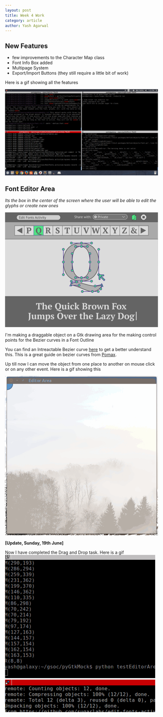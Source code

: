 ```yaml
---
layout: post
title: Week 4 Work
category: article
author: Yash Agarwal
---
```


## New Features

* few improvements to the Character Map class
* Font Info Box added 
* Multipage System
* Export/Import Buttons (they still require a little bit of work)

Here is a gif showing all the features

![pic](files/img/multipage.gif)

## Font Editor Area
_Its the box in the center of the screen where the user will be able to edit the glyphs or create new ones_

![pic](files/img/wireframe_concept_01_first_prototype.svg)

I'm making a draggable object on a Gtk drawing area for the making control points for the Bezier curves in a Font Outline

You can find an Intreactable Bezier curve [here](http://pomax.github.io/bezierinfo/#introduction) to get a better understand this. This is a great guide on bezier curves from [Pomax](https://twitter.com/TheRealPomax). 

Up till now I can move the object from one place to another on mouse click or on any other event.
Here is a gif showing this
 
![pic](files/img/moving-point.gif)

__[Update, Sunday, 19th June]__

Now I have completed the Drag and Drop task.
Here is a gif
![pic](files/img/drag_point.gif)
